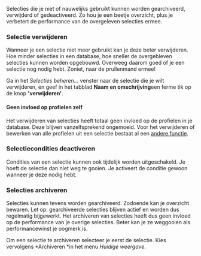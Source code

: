 Selecties die je niet of nauwelijks gebruikt kunnen worden gearchiveerd,
verwijderd of gedeactiveerd. Zo hou je een beetje overzicht, plus je
verbetert de performance van de overgeleven selecties ermee.

### Selectie verwijderen

Wanneer je een selectie niet meer gebruikt kan je deze beter
verwijderen. Hoe minder selecties in een database, hoe sneller de
overgebleven selecties kunnen worden opgebouwd. Overweeg daarom goed of
je een selectie nog nodig hebt. Zoniet, naar de prullenmand ermee!

Ga in het *Selecties beheren...* venster naar de selectie die je wilt
verwijderen, en geef in het tabblad **Naam en omschrijving**een ferme
tik op de knop **'verwijderen'**.

#### Geen invloed op profielen zelf

Het verwijderen van selecties heeft totaal geen invloed op de profielen
in je database. Deze blijven vanzelfsprekend ongemoeid. Voor het
verwijderen of bewerken van alle profielen uit een selectie bestaat al
een [andere
functie](./meerdere-subprofielen-ineens-wijzigen-of-verwijderen.md).

### Selectiecondities deactiveren

Condities van een selectie kunnen ook tijdelijk worden uitgeschakeld. Je
hoeft de selectie dan niet weg te gooien. Je activeert de conditie
gewoon wanneer je deze nodig hebt.

### Selecties archiveren

Selecties kunnen tevens worden gearchiveerd. Zodoende kan je overzicht
bewaren. Let op: gearchiveerde selecties blijven actief en worden dus
regelmatig bijgewerkt. Het archiveren van selecties heeft dus geen
invloed op de performance van je overige selecties. Beter kan je ze
weggooien als performancewinst je oogmerk is.

Om een selectie te archiveren selecteer je eerst de selectie. Kies
vervolgens *Archiveren *in het menu *Huidige weergave*.
